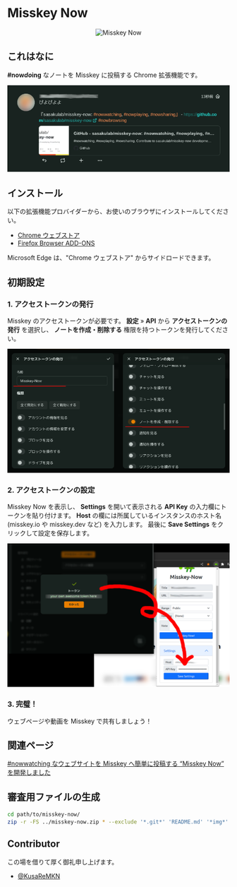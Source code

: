 # Misskey Now

<p align="center">
<img src="https://github.com/sasakulab/misskey-now/raw/main/assets/96x96.png"
	alt="Misskey Now" width="96" height="96" />
</p>

## これはなに

**\#now*do*ing** なノートを Misskey に投稿する Chrome 拡張機能です。

![#nowdoing](/img/nowdoing.png)

## インストール

以下の拡張機能プロバイダーから、お使いのブラウザにインストールしてください。

- [Chrome ウェブストア](https://chrome.google.com/webstore/detail/misskey-now/gaanhijofgiahpbmjelcfhccepcgbekh)
- [Firefox Browser ADD-ONS](https://addons.mozilla.org/ja/firefox/addon/misskey-now/)

Microsoft Edge は、"Chrome ウェブストア" からサイドロードできます。

## 初期設定

### 1. アクセストークンの発行

Misskey のアクセストークンが必要です。
**設定** » **API** から **アクセストークンの発行** を選択し、
**ノートを作成・削除する** 権限を持つトークンを発行してください。

![アクセストークンの発行](/img/accesstoken.png)

### 2. アクセストークンの設定

Misskey Now を表示し、
**Settings** を開いて表示される **API Key** の入力欄にトークンを貼り付けます。
**Host** の欄には所属しているインスタンスのホスト名
(misskey.io や misskey.dev など) を入力します。
最後に **Save Settings** をクリックして設定を保存します。

![アクセストークンの設定](/img/pastetoken.png)

### 3. 完璧！

ウェブページや動画を Misskey で共有しましょう！

## 関連ページ

[#nowwatching なウェブサイトを Misskey へ簡単に投稿する “Misskey Now” を開発しました](https://blog.sasakulab.com/tools/misskey-now)

## 審査用ファイルの生成

```sh
cd path/to/misskey-now/
zip -r -FS ../misskey-now.zip * --exclude '*.git*' 'README.md' '*img*'
```

## Contributor

この場を借りて厚く御礼申し上げます。

- [@KusaReMKN](https://kusaremkn.com/)

